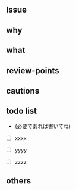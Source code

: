 ## Issue


## why


## what


## review-points


## cautions


## todo list
- (必要であれば書いてね)
- [ ] xxxx
- [ ] yyyy
- [ ] zzzz


## others
